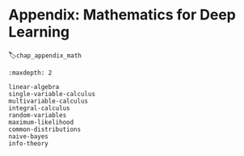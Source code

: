 # Appendix: Mathematics for Deep Learning
:label:`chap_appendix_math`

```toc
:maxdepth: 2

linear-algebra
single-variable-calculus
multivariable-calculus
integral-calculus
random-variables
maximum-likelihood
common-distributions
naive-bayes
info-theory
```
